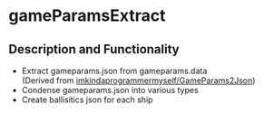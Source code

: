 # gameParamsExtract
## Description and Functionality
- Extract gameparams.json from gameparams.data <br/>
(Derived from [imkindaprogrammermyself/GameParams2Json](https://github.com/imkindaprogrammermyself/GameParams2Json))
- Condense gameparams.json into various types
- Create ballisitics json for each ship
